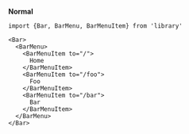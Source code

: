 **Normal**

    import {Bar, BarMenu, BarMenuItem} from 'library'

    <Bar>
      <BarMenu>
        <BarMenuItem to="/">
          Home
        </BarMenuItem>
        <BarMenuItem to="/foo">
          Foo
        </BarMenuItem>
        <BarMenuItem to="/bar">
          Bar
        </BarMenuItem>
      </BarMenu>
    </Bar>
